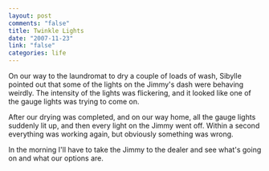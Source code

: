 ```yaml
--- 
layout: post
comments: "false"
title: Twinkle Lights
date: "2007-11-23"
link: "false"
categories: life
---
```

On our way to the laundromat to dry a couple of loads of wash, Sibylle pointed out that some of the lights on the Jimmy's dash were behaving weirdly.  The intensity of the lights was flickering, and it looked like one of the gauge lights was trying to come on.

After our drying was completed, and on our way home, all the gauge lights suddenly lit up, and then every light on the Jimmy went off.  Within a second everything was working again, but obviously something was wrong.

In the morning I'll have to take the Jimmy to the dealer and see what's going on and what our options are.
